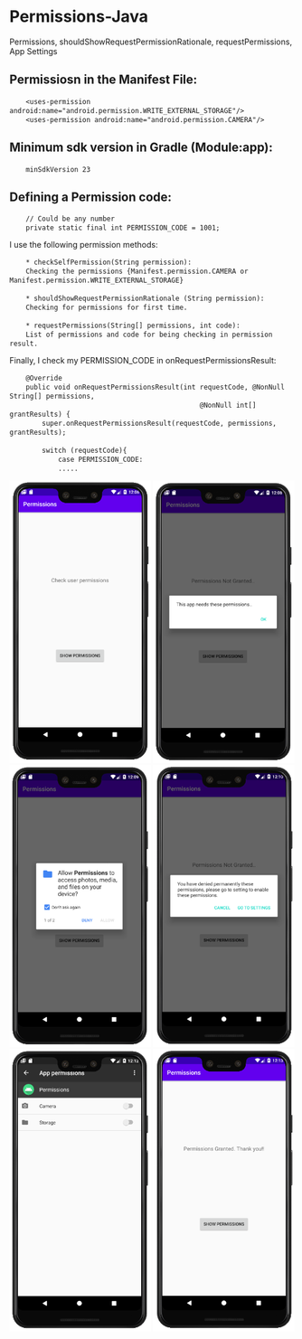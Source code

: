 # Permissions-Java
Permissions, shouldShowRequestPermissionRationale, requestPermissions, App Settings


## Permissiosn in the Manifest File:

```
    <uses-permission android:name="android.permission.WRITE_EXTERNAL_STORAGE"/>
    <uses-permission android:name="android.permission.CAMERA"/>
```

## Minimum sdk version in Gradle (Module:app):

```
    minSdkVersion 23
```

## Defining a Permission code:

```
    // Could be any number
    private static final int PERMISSION_CODE = 1001;
```

I use the following permission methods:

```
    * checkSelfPermission(String permission): 
    Checking the permissions {Manifest.permission.CAMERA or Manifest.permission.WRITE_EXTERNAL_STORAGE}
    
    * shouldShowRequestPermissionRationale (String permission): 
    Checking for permissions for first time.
    
    * requestPermissions(String[] permissions, int code): 
    List of permissions and code for being checking in permission result.
```

Finally, I check my PERMISSION_CODE in onRequestPermissionsResult:

```
    @Override
    public void onRequestPermissionsResult(int requestCode, @NonNull String[] permissions, 
                                               @NonNull int[] grantResults) {
        super.onRequestPermissionsResult(requestCode, permissions, grantResults);
        
        switch (requestCode){
            case PERMISSION_CODE:
            .....
```

<p align="center">
<img src="images/01.png" width="250"> <img src="images/03.png" width="250"> 
<img src="images/04.png" width="250"> <img src="images/05.png" width="250"> <img src="images/06.png" width="250"> 
<img src="images/07.png" width="250">
</p>
